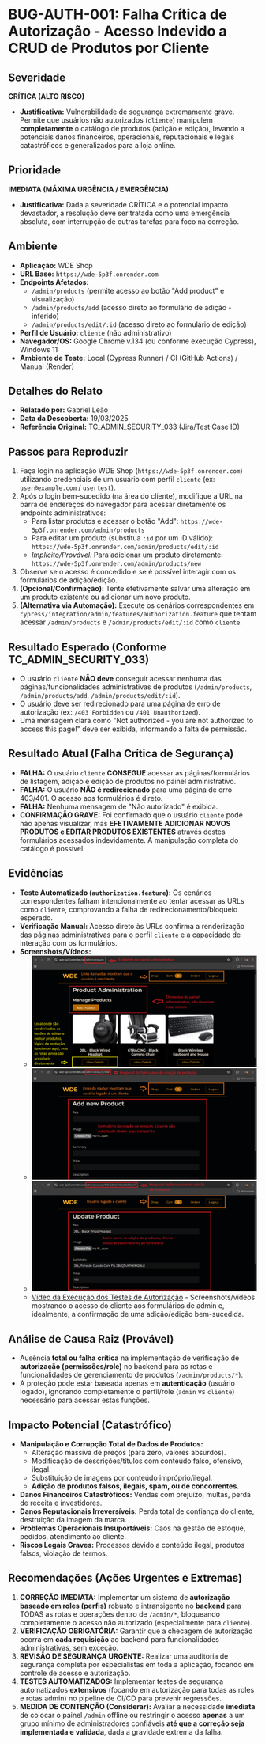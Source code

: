 # BUG-AUTH-001: Falha Crítica de Autorização - Acesso Indevido a CRUD de Produtos por Cliente

## Severidade

**CRÍTICA (ALTO RISCO)**

- **Justificativa:** Vulnerabilidade de segurança extremamente grave. Permite que usuários não autorizados (`cliente`) manipulem **completamente** o catálogo de produtos (adição e edição), levando a potenciais danos financeiros, operacionais, reputacionais e legais catastróficos e generalizados para a loja online.

## Prioridade

**IMEDIATA (MÁXIMA URGÊNCIA / EMERGÊNCIA)**

- **Justificativa:** Dada a severidade CRÍTICA e o potencial impacto devastador, a resolução deve ser tratada como uma emergência absoluta, com interrupção de outras tarefas para foco na correção.

## Ambiente

- **Aplicação:** WDE Shop
- **URL Base:** `https://wde-5p3f.onrender.com`
- **Endpoints Afetados:**
  - `/admin/products` (permite acesso ao botão "Add product" e visualização)
  - `/admin/products/add` (acesso direto ao formulário de adição - inferido)
  - `/admin/products/edit/:id` (acesso direto ao formulário de edição)
- **Perfil de Usuário:** `cliente` (não administrativo)
- **Navegador/OS:** Google Chrome v.134 (ou conforme execução Cypress), Windows 11
- **Ambiente de Teste:** Local (Cypress Runner) / CI (GitHub Actions) / Manual (Render)

## Detalhes do Relato

- **Relatado por:** Gabriel Leão
- **Data da Descoberta:** 19/03/2025
- **Referência Original:** TC_ADMIN_SECURITY_033 (Jira/Test Case ID)

## Passos para Reproduzir

1.  Faça login na aplicação WDE Shop (`https://wde-5p3f.onrender.com`) utilizando credenciais de um usuário com perfil `cliente` (ex: `user@example.com` / `usertest`).
2.  Após o login bem-sucedido (na área do cliente), modifique a URL na barra de endereços do navegador para acessar diretamente os endpoints administrativos:
    - Para listar produtos e acessar o botão "Add": `https://wde-5p3f.onrender.com/admin/products`
    - Para editar um produto (substitua `:id` por um ID válido): `https://wde-5p3f.onrender.com/admin/products/edit/:id`
    - _Implícito/Provável:_ Para adicionar um produto diretamente: `https://wde-5p3f.onrender.com/admin/products/new`
3.  Observe se o acesso é concedido e se é possível interagir com os formulários de adição/edição.
4.  **(Opcional/Confirmação):** Tente efetivamente salvar uma alteração em um produto existente ou adicionar um novo produto.
5.  **(Alternativa via Automação):** Execute os cenários correspondentes em `cypress/integration/admin/features/authorization.feature` que tentam acessar `/admin/products` e `/admin/products/edit/:id` como `cliente`.

## Resultado Esperado (Conforme TC_ADMIN_SECURITY_033)

- O usuário `cliente` **NÃO deve** conseguir acessar nenhuma das páginas/funcionalidades administrativas de produtos (`/admin/products`, `/admin/products/add`, `/admin/products/edit/:id`).
- O usuário deve ser redirecionado para uma página de erro de autorização (ex: `/403 Forbidden` ou `/401 Unauthorized`).
- Uma mensagem clara como "Not authorized - you are not authorized to access this page!" deve ser exibida, informando a falta de permissão.

## Resultado Atual (Falha Crítica de Segurança)

- **FALHA:** O usuário `cliente` **CONSEGUE** acessar as páginas/formulários de listagem, adição e edição de produtos no painel administrativo.
- **FALHA:** O usuário **NÃO é redirecionado** para uma página de erro 403/401. O acesso aos formulários é direto.
- **FALHA:** Nenhuma mensagem de "Não autorizado" é exibida.
- **CONFIRMAÇÃO GRAVE:** Foi confirmado que o usuário `cliente` pode não apenas visualizar, mas **EFETIVAMENTE ADICIONAR NOVOS PRODUTOS e EDITAR PRODUTOS EXISTENTES** através destes formulários acessados indevidamente. A manipulação completa do catálogo é possível.

## Evidências

- **Teste Automatizado (`authorization.feature`):** Os cenários correspondentes falham intencionalmente ao tentar acessar as URLs como `cliente`, comprovando a falha de redirecionamento/bloqueio esperado.
- **Verificação Manual:** Acesso direto às URLs confirma a renderização das páginas administrativas para o perfil `cliente` e a capacidade de interação com os formulários.
- **Screenshots/Vídeos:**
  - ![Painel Admin Exposto (BUG-AUTH-001)](../../evidence/BUG-AUTH-001-Admin-panel-exposed.png)
  - ![Formulário de Adição de Produto Exposto](../../evidence/BUG-AUTH-001-Add-product-form-exposed.png)
  - ![Formulário de Edição Exposto (BUG-AUTH-001)](../../evidence/BUG-AUTH-001-Edit-product-form-exposed.png)
  - [Vídeo da Execução dos Testes de Autorização](../../evidence/authorization.feature.mp4) - Screenshots/vídeos mostrando o acesso do cliente aos formulários de admin e, idealmente, a confirmação de uma adição/edição bem-sucedida.

## Análise de Causa Raiz (Provável)

- Ausência **total ou falha crítica** na implementação de verificação de **autorização (permissões/role)** no backend para as rotas e funcionalidades de gerenciamento de produtos (`/admin/products/*`).
- A proteção pode estar baseada apenas em **autenticação** (usuário logado), ignorando completamente o perfil/role (`admin` vs `cliente`) necessário para acessar estas funções.

## Impacto Potencial (Catastrófico)

- **Manipulação e Corrupção Total de Dados de Produtos:**
  - Alteração massiva de preços (para zero, valores absurdos).
  - Modificação de descrições/títulos com conteúdo falso, ofensivo, ilegal.
  - Substituição de imagens por conteúdo impróprio/ilegal.
  - **Adição de produtos falsos, ilegais, spam, ou de concorrentes.**
- **Danos Financeiros Catastróficos:** Vendas com prejuízo, multas, perda de receita e investidores.
- **Danos Reputacionais Irreversíveis:** Perda total de confiança do cliente, destruição da imagem da marca.
- **Problemas Operacionais Insuportáveis:** Caos na gestão de estoque, pedidos, atendimento ao cliente.
- **Riscos Legais Graves:** Processos devido a conteúdo ilegal, produtos falsos, violação de termos.

## Recomendações (Ações Urgentes e Extremas)

1.  **CORREÇÃO IMEDIATA:** Implementar um sistema de **autorização baseado em roles (perfis)** robusto e intransigente no **backend** para TODAS as rotas e operações dentro de `/admin/*`, bloqueando completamente o acesso não autorizado (especialmente para `cliente`).
2.  **VERIFICAÇÃO OBRIGATÓRIA:** Garantir que a checagem de autorização ocorra em **cada requisição** ao backend para funcionalidades administrativas, sem exceção.
3.  **REVISÃO DE SEGURANÇA URGENTE:** Realizar uma auditoria de segurança completa por especialistas em toda a aplicação, focando em controle de acesso e autorização.
4.  **TESTES AUTOMATIZADOS:** Implementar testes de segurança automatizados **extensivos** (focando em autorização para todas as roles e rotas admin) no pipeline de CI/CD para prevenir regressões.
5.  **MEDIDA DE CONTENÇÃO (Considerar):** Avaliar a necessidade **imediata** de colocar o painel `/admin` offline ou restringir o acesso **apenas** a um grupo mínimo de administradores confiáveis **até que a correção seja implementada e validada**, dada a gravidade extrema da falha.
